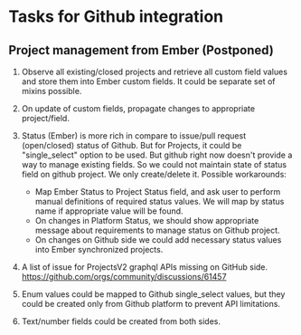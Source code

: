 # Tasks for Github integration

## Project management from Ember (Postponed)

1. Observe all existing/closed projects and retrieve all custom field values and store them into Ember custom fields. It could be separate set of mixins possible.
2. On update of custom fields, propagate changes to appropriate project/field.
3. Status (Ember) is more rich in compare to issue/pull request (open/closed) status of Github. But for Projects, it could be "single_select" option to be used. But github right now doesn't provide a way to manage existing fields. So we could not maintain state of status field on github project. We only create/delete it.
   Possible workarounds:

   - Map Ember Status to Project Status field, and ask user to perform manual definitions of required status values. We will map by status name if appropriate value will be found.
   - On changes in Platform Status, we should show appropriate message about requirements to manage status on Github project.
   - On changes on Github side we could add necessary status values into Ember synchronized projects.

4. A list of issue for ProjectsV2 graphql APIs missing on GitHub side.
   https://github.com/orgs/community/discussions/61457
5. Enum values could be mapped to Github single_select values, but they could be created only from Github platform to prevent API limitations.
6. Text/number fields could be created from both sides.
